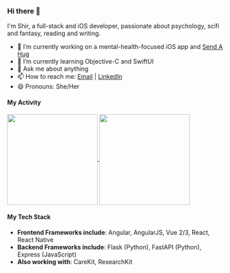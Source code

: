 ### Hi there 👋

I'm Shir, a full-stack and iOS developer, passionate about psychology, scifi and fantasy, reading and writing.

- 🔭 I’m currently working on a mental-health-focused iOS app and [Send A Hug](https://github.com/sendahug)
- 🌱 I’m currently learning Objective-C and SwiftUI
- 💬 Ask me about anything
- 📫 How to reach me: [Email](mailto:51282497+shirblc@users.noreply.github.com) | [LinkedIn](https://www.linkedin.com/in/shir-bar-lev/)
- 😄 Pronouns: She/Her

#### My Activity

<a href="https://github.com/anuraghazra/github-readme-stats">
  <img align="center" src="https://github-readme-stats-nu-rouge.vercel.app/api?username=shirblc&show_icons=true&theme=tokyonight&count_private=true&hide_rank=true" style="height: 210px" />
</a>
<a href="https://github.com/anuraghazra/github-readme-stats">
  <img align="center" src="https://github-readme-stats-nu-rouge.vercel.app/api/top-langs/?username=shirblc&layout=compact&exclude_repo=dockerfile-wizard,reactnd-mobile-flashcards,github-readme-stats,pytest_httpx,WWDCLounges,CareKit,pocketmagstopdf,ml-with-python,DefinitelyTyped&langs_count=10&theme=tokyonight" style="height: 210px" />
</a>

#### My Tech Stack

- **Frontend Frameworks include**: Angular, AngularJS, Vue 2/3, React, React Native
- **Backend Frameworks include**: Flask (Python), FastAPI (Python), Express (JavaScript)
- **Also working with**: CareKit, ResearchKit


<!--
**shirblc/shirblc** is a ✨ _special_ ✨ repository because its `README.md` (this file) appears on your GitHub profile.

Here are some ideas to get you started:

- 🔭 I’m currently working on ...
- 🌱 I’m currently learning ...
- 👯 I’m looking to collaborate on ...
- 🤔 I’m looking for help with ...
- 💬 Ask me about ...
- 📫 How to reach me: ...
- 😄 Pronouns: ...
- ⚡ Fun fact: ...
-->

